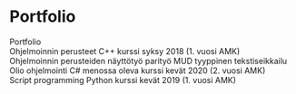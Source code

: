 # Portfolio
Portfolio  
Ohjelmoinnin perusteet C++ kurssi syksy 2018 (1. vuosi AMK)  
Ohjelmoinnin perusteiden näyttötyö parityö MUD tyyppinen tekstiseikkailu  
Olio ohjelmointi C# menossa oleva kurssi kevät 2020 (2. vuosi AMK)  
Script programming Python kurssi kevät 2019 (1. vuosi AMK)  
